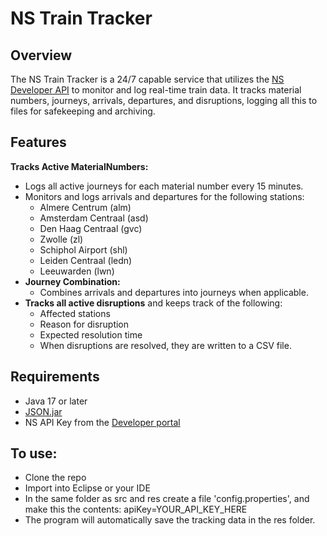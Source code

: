 # NS Train Tracker

## Overview

The NS Train Tracker is a 24/7 capable service that utilizes the [NS Developer API](https://apiportal.ns.nl/) to monitor and log real-time train data.
It tracks material numbers, journeys, arrivals, departures, and disruptions, logging all this to files for safekeeping and archiving.

## Features

**Tracks Active MaterialNumbers:**
- Logs all active journeys for each material number every 15 minutes.
- Monitors and logs arrivals and departures for the following stations:
  - Almere Centrum (alm)
  - Amsterdam Centraal (asd)
  - Den Haag Centraal (gvc)
  - Zwolle (zl)
  - Schiphol Airport (shl)
  - Leiden Centraal (ledn)
  - Leeuwarden (lwn)
- **Journey Combination:**
  - Combines arrivals and departures into journeys when applicable.
- **Tracks all active disruptions** and keeps track of the following:
  - Affected stations
  - Reason for disruption
  - Expected resolution time
  - When disruptions are resolved, they are written to a CSV file.

## Requirements
- Java 17 or later
- [JSON.jar](https://repo1.maven.org/maven2/org/json/json/20250107/json-20250107.jar)
- NS API Key from the [Developer portal](https://apiportal.ns.nl/)

## To use:
  - Clone the repo
  - Import into Eclipse or your IDE
  - In the same folder as src and res create a file 'config.properties', and make this the contents:
    apiKey=YOUR_API_KEY_HERE
  - The program will automatically save the tracking data in the res folder.
